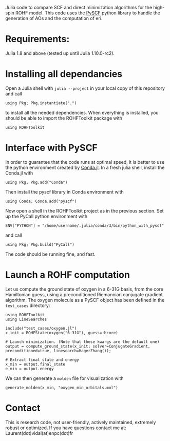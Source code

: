 Julia code to compare SCF and direct minimization algorithms for the high-spin
ROHF model. This code uses the [PySCF](https://pyscf.org/) python library to
handle the generation of AOs and the computation of eri.
<!-- It also uses the [OptimKit.jl](https://github.com/Jutho/OptimKit.jl) -->
<!-- Riemannian optimization package in Julia to solve the inner optimization -->
<!-- problem  `hybrid_scf`. BEWARE: the OptimKit library -->
<!-- is not maintained anymore, and the code might break with Julia updates. -->

# Requirements:
Julia 1.8 and above (tested up until Julia 1.10.0-rc2).

# Installing all dependancies
Open a Julia shell with `julia --project` in your local copy of this repository and call
```
using Pkg; Pkg.instantiate(".")
``` 
to install all the needed dependencies. When everything is installed, you should be
able to import the ROHFToolkit package with
```
using ROHFToolkit
```

# Interface with PySCF
In order to guarantee that the code runs at optimal speed, it is better
to use the python environment created by [Conda.jl](https://github.com/JuliaPy/Conda.jl).
In a fresh julia shell, install the Conda.jl with
```
using Pkg; Pkg.add("Conda")
```
Then install the pyscf library in Conda environment with
```
using Conda; Conda.add("pyscf")
```
Now open a shell in the ROHFToolkit project as in the previous section.
Set up the PyCall python environment with
```
ENV["PYTHON"] = "/home/username/.julia/conda/3/bin/python_with_pyscf"
```
and call
```
using Pkg; Pkg.build("PyCall")
```
The code should be running fine, and fast.

# Launch a ROHF computation
Let us compute the ground state of oxygen in a 6-31G basis, from the core
Hamiltonian guess, using a preconditioned Riemannian conjugate gradient
algorithm. The oxygen molecule as a PySCF object has been defined in the 
``test_cases`` directory:
```
using ROHFToolkit
using LineSearches

include("test_cases/oxygen.jl")
x_init = ROHFState(oxygen("6-31G"), guess=:hcore)

# Launch minimization. (Note that these kwargs are the default one)
output = compute_ground_state(x_init; solver=ConjugateGradient, preconditioned=true, linesearch=HagerZhang());

# Extract final state and energy
x_min = output.final_state
e_min = output.energy
```
We can then generate a `molden` file for visualization with
```
generate_molden(x_min, "oxygen_min_orbitals.mol")
```

# Contact
This is research code, not user-friendly, actively maintained, extremely robust
or optimized. If you have questions contact me at:
Laurent(dot)vidal(at)enpc(dot)fr
